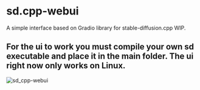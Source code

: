 # sd.cpp-webui
A simple interface based on Gradio library for stable-diffusion.cpp WIP.

## For the ui to work you must compile your own sd executable and place it in the main folder. The ui right now only works on Linux.
![sd_cpp-webui](https://github.com/DaniAndTheWeb/sd.cpp-webui/assets/57776841/0fa8e459-61db-4993-bead-cfc9032532b3)
